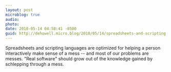 ```yaml
---
layout: post
microblog: true
audio: 
photo: 
date: 2018-05-14 04:58:41 -0500
guid: http://dehowell.micro.blog/2018/05/14/spreadsheets-and-scripting.html
---
```

Spreadsheets and scripting languages are optimized for helping a person interactively make sense of a mess -- and most of our problems are messes. "Real software" should grow out of the knowledge gained by schlepping through a mess.
